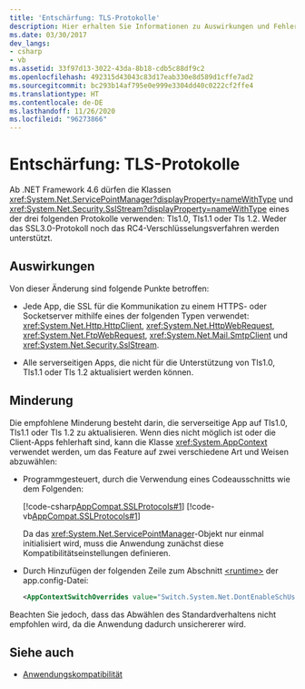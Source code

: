 ```yaml
---
title: 'Entschärfung: TLS-Protokolle'
description: Hier erhalten Sie Informationen zu Auswirkungen und Fehlerbehebungen bei TLS-Protokolländerungen ab .NET Framework 4.6.
ms.date: 03/30/2017
dev_langs:
- csharp
- vb
ms.assetid: 33f97d13-3022-43da-8b18-cdb5c88df9c2
ms.openlocfilehash: 492315d43043c83d17eab330e8d589d1cffe7ad2
ms.sourcegitcommit: bc293b14af795e0e999e3304dd40c0222cf2ffe4
ms.translationtype: HT
ms.contentlocale: de-DE
ms.lasthandoff: 11/26/2020
ms.locfileid: "96273866"
---
```

# <a name="mitigation-tls-protocols"></a>Entschärfung: TLS-Protokolle

Ab .NET Framework 4.6 dürfen die Klassen <xref:System.Net.ServicePointManager?displayProperty=nameWithType> und <xref:System.Net.Security.SslStream?displayProperty=nameWithType> eines der drei folgenden Protokolle verwenden: Tls1.0, Tls1.1 oder Tls 1.2. Weder das SSL3.0-Protokoll noch das RC4-Verschlüsselungsverfahren werden unterstützt.  
  
## <a name="impact"></a>Auswirkungen  

 Von dieser Änderung sind folgende Punkte betroffen:  
  
- Jede App, die SSL für die Kommunikation zu einem HTTPS- oder Socketserver mithilfe eines der folgenden Typen verwendet: <xref:System.Net.Http.HttpClient>, <xref:System.Net.HttpWebRequest>, <xref:System.Net.FtpWebRequest>, <xref:System.Net.Mail.SmtpClient> und <xref:System.Net.Security.SslStream>.  
  
- Alle serverseitigen Apps, die nicht für die Unterstützung von Tls1.0, Tls1.1 oder Tls 1.2 aktualisiert werden können.  
  
## <a name="mitigation"></a>Minderung  

 Die empfohlene Minderung besteht darin, die serverseitige App auf Tls1.0, Tls1.1 oder Tls 1.2 zu aktualisieren. Wenn dies nicht möglich ist oder die Client-Apps fehlerhaft sind, kann die Klasse <xref:System.AppContext> verwendet werden, um das Feature auf zwei verschiedene Art und Weisen abzuwählen:  
  
- Programmgesteuert, durch die Verwendung eines Codeausschnitts wie dem Folgenden:  
  
     [!code-csharp[AppCompat.SSLProtocols#1](../../../samples/snippets/csharp/VS_Snippets_CLR/appcompat.sslprotocols/cs/program.cs#1)]
     [!code-vb[AppCompat.SSLProtocols#1](../../../samples/snippets/visualbasic/VS_Snippets_CLR/appcompat.sslprotocols/vb/module1.vb#1)]  
  
     Da das <xref:System.Net.ServicePointManager>-Objekt nur einmal initialisiert wird, muss die Anwendung zunächst diese Kompatibilitätseinstellungen definieren.  
  
- Durch Hinzufügen der folgenden Zeile zum Abschnitt [\<runtime>](../configure-apps/file-schema/runtime/runtime-element.md) der app.config-Datei:  
  
    ```xml  
    <AppContextSwitchOverrides value="Switch.System.Net.DontEnableSchUseStrongCrypto=true"/>  
    ```  
  
 Beachten Sie jedoch, dass das Abwählen des Standardverhaltens nicht empfohlen wird, da die Anwendung dadurch unsichererer wird.  
  
## <a name="see-also"></a>Siehe auch

- [Anwendungskompatibilität](application-compatibility.md)
